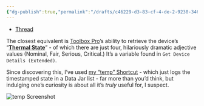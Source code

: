 ```yaml
---
{"dg-publish":true,"permalink":"/drafts/c46229-d3-83-cf-4-de-2-9230-346-bb-9-d59-e27/","dgHomeLink":true,"dgPassFrontmatter":false}
---
```


- [Thread](https://www.reddit.com/r/shortcuts/comments/tk3el6/iphone_temperature_measurement/)

The closest equivalent is [Toolbox Pro](https://apps.apple.com/us/app/toolbox-pro-for-shortcuts/id1476205977)’s ability to retrieve the device’s “[**Thermal State**](https://developer.apple.com/library/archive/documentation/Performance/Conceptual/power_efficiency_guidelines_osx/RespondToThermalStateChanges.html)” - of which there are just four, hilariously dramatic adjective values (Nominal, Fair, Serious, Critical.) It’s a variable found in `Get Device Details (Extended)`.

Since discovering this, I’ve used [my “temp” Shortcut](https://www.icloud.com/shortcuts/45030559a4864674b46634cecbc4bfc0) - which just logs the timestamped state in a Data Jar list - far more than you’d think, but indulging one’s curiosity is about all it’s *truly* useful for, I suspect.

![temp Screenshot](https://user-images.githubusercontent.com/43663476/159566232-0c0a3dc8-695c-4901-8bb0-b9ae364127ce.png)